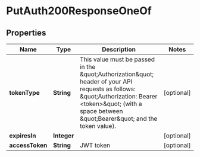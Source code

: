 

# PutAuth200ResponseOneOf


## Properties

| Name | Type | Description | Notes |
|------------ | ------------- | ------------- | -------------|
|**tokenType** | **String** | This value must be passed in the \&quot;Authorization\&quot; header of your API requests as follows: \&quot;Authorization: Bearer &lt;token&gt;\&quot; (with a space between \&quot;Bearer\&quot; and the token value).  |  [optional] |
|**expiresIn** | **Integer** |  |  [optional] |
|**accessToken** | **String** | JWT token |  [optional] |



